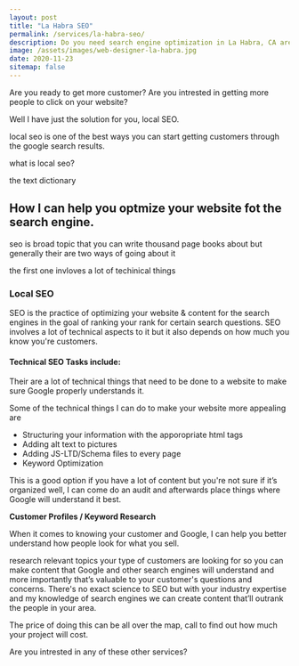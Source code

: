 ```yaml
---
layout: post
title: "La Habra SEO"
permalink: /services/la-habra-seo/
description: Do you need search engine optimization in La Habra, CA area.
image: /assets/images/web-designer-la-habra.jpg
date: 2020-11-23
sitemap: false
---
```


Are you ready to get more customer? Are you intrested in getting more people to click on your website?

Well I have just the solution for you, local SEO.

local seo is one of the best ways you can start getting customers through the google search results.

what is local seo?

the text dictionary

## How I can help you optmize your website fot the search engine.

seo is broad topic that you can write thousand page books about but generally their are two ways of going about it

the first one invloves a lot of techinical things 

### Local SEO

SEO is the practice of optimizing your website & content for the search engines in the goal of ranking your rank for certain search
questions.  SEO involves a lot of technical aspects to it but it also depends on how much you know you're customers.

#### Technical SEO Tasks include:   
Their are a lot of technical things that need to be done to a website to make sure Google properly understands it. 

Some of the technical things I can do to make your website more appealing are

- Structuring your information with the apporopriate html tags
- Adding alt text to pictures
- Adding JS-LTD/Schema files to every page
- Keyword Optimization

This is a good option if you have a lot of content but you're not sure if it’s organized well, 
I can come do an audit and afterwards place things where Google will understand it best.

**Customer Profiles / Keyword Research**

When it comes to knowing your customer and Google, I can help you better
understand how people look for what you sell.

research relevant topics your type of customers are looking for so you
can make content that Google and other search engines will understand and
more importantly that’s valuable to your customer's questions and concerns.
There's no exact science to SEO but with your industry expertise and my knowledge
of search engines we can create content that’ll outrank the people in your area.

The price of doing this can be all over the map, call to find out how much your
project will cost.

Are you intrested in any of these other services?
